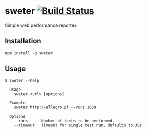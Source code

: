 # sweter [![Build Status](https://travis-ci.org/msn0/sweter.svg?branch=master)](http://travis-ci.org/msn0/sweter)

Simple web performance reporter.

## Installation

```
npm install -g sweter
```

## Usage

```
$ sweter --help

  Usage
    sweter <url> [options]

  Example
    sweter http://allegro.pl --runs 1068

  Options
    --runs      Number of tests to be performed.
    --timeout   Timeout for single test run, defaults to 30s
```
